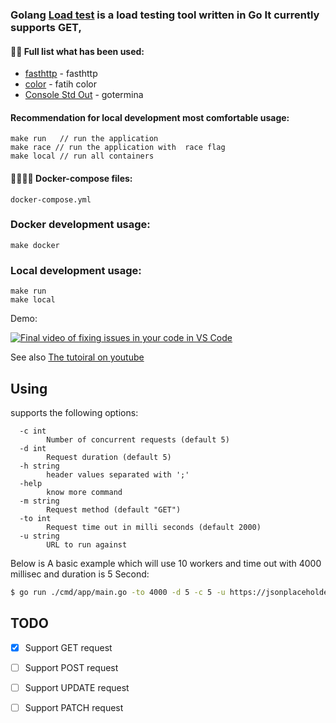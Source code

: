 ### Golang [Load test]() is a load testing tool written in Go It currently supports GET,

#### 👨‍💻 Full list what has been used:
* [fasthttp](github.com/valyala/fasthttp/) - fasthttp
* [color](github.com/fatih/color/) - fatih color
* [Console Std Out](github.com/apoorvam/gotermina) - gotermina


#### Recommendation for local development most comfortable usage:
    make run   // run the application
    make race // run the application with  race flag
    make local // run all containers

#### 🙌👨‍💻🚀 Docker-compose files:
    docker-compose.yml

### Docker development usage:
    make docker

### Local development usage:
    make run
    make local

Demo:

[![Final video of fixing issues in your code in VS Code](https://i9.ytimg.com/vi_webp/6ewjpOUrGyU/mq2.webp?sqp=CPi_np4G-oaymwEmCMACELQB8quKqQMa8AEB-AH-CYAC0AWKAgwIABABGEEgUChlMA8=&rs=AOn4CLCYgNCMJ-aVRLP9f_bR4ti1vhPZAQ)](https://www.youtube.com/watch?v=6ewjpOUrGyU&list=PLc0PxFU2AtMRqWRMJUZChA8lqlR9UiE3h)

See also [The tutoiral on youtube](https://www.youtube.com/watch?v=6ewjpOUrGyU)

## Using 

supports the following options:

```
  -c int
        Number of concurrent requests (default 5)
  -d int
        Request duration (default 5)
  -h string
        header values separated with ';'
  -help
        know more command
  -m string
        Request method (default "GET")
  -to int
        Request time out in milli seconds (default 2000)
  -u string
        URL to run against
```


Below is A basic example which will use 10 workers and time out with 4000 millisec and duration is 5 Second: 

```sh
$ go run ./cmd/app/main.go -to 4000 -d 5 -c 5 -u https://jsonplaceholder.typicode.com/todos/1
```

## TODO
- [x] Support GET request
- [ ] Support POST request
- [ ] Support UPDATE request
- [ ] Support PATCH request

